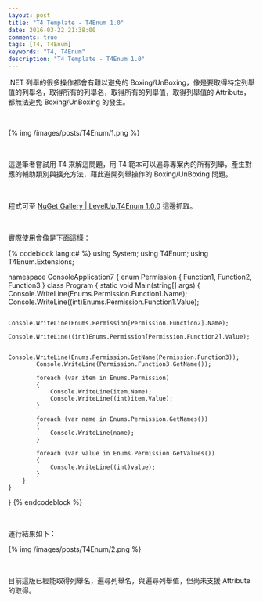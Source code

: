 ```yaml
---
layout: post
title: "T4 Template - T4Enum 1.0"
date: 2016-03-22 21:38:00
comments: true
tags: [T4, T4Enum]
keywords: "T4, T4Enum"
description: "T4 Template - T4Enum 1.0"
---
```


.NET 列舉的很多操作都會有難以避免的 Boxing/UnBoxing，像是要取得特定列舉值的列舉名，取得所有的列舉名，取得所有的列舉值，取得列舉值的 Attribute，都無法避免 Boxing/UnBoxing 的發生。   

<!-- More -->

<br/>


{% img /images/posts/T4Enum/1.png %}

<br/>


這邊筆者嘗試用 T4 來解這問題，用 T4 範本可以遍尋專案內的所有列舉，產生對應的輔助類別與擴充方法，藉此避開列舉操作的 Boxing/UnBoxing 問題。  

<br/>


程式可至 [NuGet Gallery | LevelUp.T4Enum 1.0.0](https://www.nuget.org/packages/LevelUp.T4Enum/1.0.0) 這邊抓取。  

<br/>


實際使用會像是下面這樣：    

{% codeblock lang:c# %}
using System;
using T4Enum;
using T4Enum.Extensions;

namespace ConsoleApplication7
{
    enum Permission
    {
        Function1,
        Function2,
        Function3
    }
    class Program
    {
        static void Main(string[] args)
        {
            Console.WriteLine(Enums.Permission.Function1.Name);
            Console.WriteLine((int)Enums.Permission.Function1.Value);

            Console.WriteLine(Enums.Permission[Permission.Function2].Name);
            Console.WriteLine((int)Enums.Permission[Permission.Function2].Value);

            Console.WriteLine(Enums.Permission.GetName(Permission.Function3));
            Console.WriteLine(Permission.Function3.GetName());

            foreach (var item in Enums.Permission)
            {
                Console.WriteLine(item.Name);
                Console.WriteLine((int)item.Value);
            }

            foreach (var name in Enums.Permission.GetNames())
            {
                Console.WriteLine(name);
            }

            foreach (var value in Enums.Permission.GetValues())
            {
                Console.WriteLine((int)value);
            }
        }
    }

}
{% endcodeblock %}

<br/>


運行結果如下：  

{% img /images/posts/T4Enum/2.png %}

<br/>


目前這版已經能取得列舉名，遍尋列舉名，與遍尋列舉值，但尚未支援 Attribute 的取得。  
